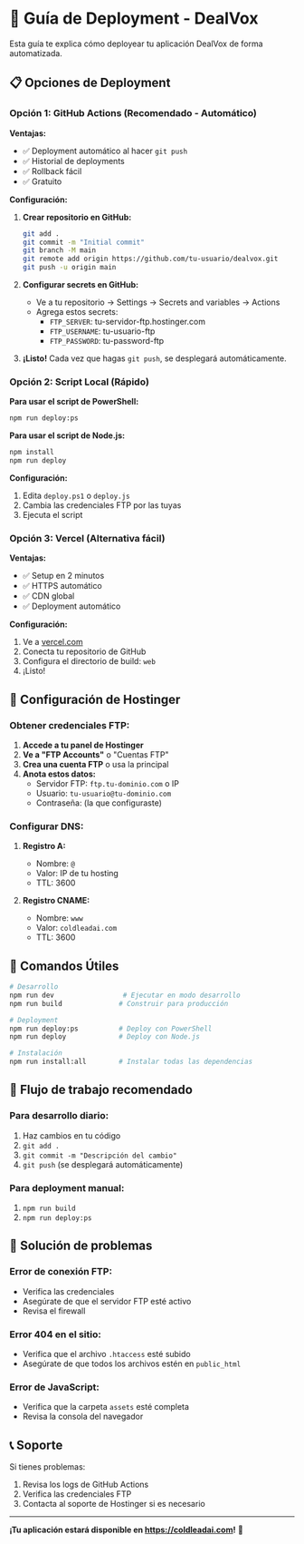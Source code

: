 # 🚀 Guía de Deployment - DealVox

Esta guía te explica cómo deployear tu aplicación DealVox de forma automatizada.

## 📋 Opciones de Deployment

### Opción 1: GitHub Actions (Recomendado - Automático)

**Ventajas:**
- ✅ Deployment automático al hacer `git push`
- ✅ Historial de deployments
- ✅ Rollback fácil
- ✅ Gratuito

**Configuración:**

1. **Crear repositorio en GitHub:**
   ```bash
   git add .
   git commit -m "Initial commit"
   git branch -M main
   git remote add origin https://github.com/tu-usuario/dealvox.git
   git push -u origin main
   ```

2. **Configurar secrets en GitHub:**
   - Ve a tu repositorio → Settings → Secrets and variables → Actions
   - Agrega estos secrets:
     - `FTP_SERVER`: tu-servidor-ftp.hostinger.com
     - `FTP_USERNAME`: tu-usuario-ftp
     - `FTP_PASSWORD`: tu-password-ftp

3. **¡Listo!** Cada vez que hagas `git push`, se desplegará automáticamente.

### Opción 2: Script Local (Rápido)

**Para usar el script de PowerShell:**
```bash
npm run deploy:ps
```

**Para usar el script de Node.js:**
```bash
npm install
npm run deploy
```

**Configuración:**
1. Edita `deploy.ps1` o `deploy.js`
2. Cambia las credenciales FTP por las tuyas
3. Ejecuta el script

### Opción 3: Vercel (Alternativa fácil)

**Ventajas:**
- ✅ Setup en 2 minutos
- ✅ HTTPS automático
- ✅ CDN global
- ✅ Deployment automático

**Configuración:**
1. Ve a [vercel.com](https://vercel.com)
2. Conecta tu repositorio de GitHub
3. Configura el directorio de build: `web`
4. ¡Listo!

## 🔧 Configuración de Hostinger

### Obtener credenciales FTP:

1. **Accede a tu panel de Hostinger**
2. **Ve a "FTP Accounts"** o "Cuentas FTP"
3. **Crea una cuenta FTP** o usa la principal
4. **Anota estos datos:**
   - Servidor FTP: `ftp.tu-dominio.com` o IP
   - Usuario: `tu-usuario@tu-dominio.com`
   - Contraseña: (la que configuraste)

### Configurar DNS:

1. **Registro A:**
   - Nombre: `@`
   - Valor: IP de tu hosting
   - TTL: 3600

2. **Registro CNAME:**
   - Nombre: `www`
   - Valor: `coldleadai.com`
   - TTL: 3600

## 📝 Comandos Útiles

```bash
# Desarrollo
npm run dev                 # Ejecutar en modo desarrollo
npm run build              # Construir para producción

# Deployment
npm run deploy:ps          # Deploy con PowerShell
npm run deploy             # Deploy con Node.js

# Instalación
npm run install:all        # Instalar todas las dependencias
```

## 🔄 Flujo de trabajo recomendado

### Para desarrollo diario:
1. Haz cambios en tu código
2. `git add .`
3. `git commit -m "Descripción del cambio"`
4. `git push` (se desplegará automáticamente)

### Para deployment manual:
1. `npm run build`
2. `npm run deploy:ps`

## 🚨 Solución de problemas

### Error de conexión FTP:
- Verifica las credenciales
- Asegúrate de que el servidor FTP esté activo
- Revisa el firewall

### Error 404 en el sitio:
- Verifica que el archivo `.htaccess` esté subido
- Asegúrate de que todos los archivos estén en `public_html`

### Error de JavaScript:
- Verifica que la carpeta `assets` esté completa
- Revisa la consola del navegador

## 📞 Soporte

Si tienes problemas:
1. Revisa los logs de GitHub Actions
2. Verifica las credenciales FTP
3. Contacta al soporte de Hostinger si es necesario

---

**¡Tu aplicación estará disponible en https://coldleadai.com!** 🎉
